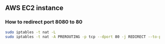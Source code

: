 ## AWS EC2 instance
### How to redirect port 8080 to 80
```bash
sudo iptables -t nat -L
sudo iptables -t nat -A PREROUTING -p tcp --dport 80 -j REDIRECT --to-ports 8080 # 8080 -> 8080
```
